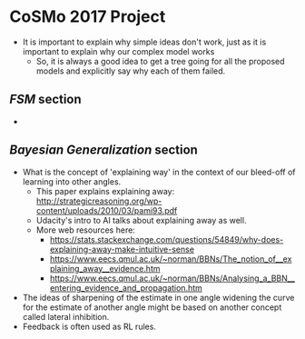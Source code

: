 # CoSMo 2017 Project
* It is important to explain why simple ideas don't work, just as it is important to explain why our complex model works
  * So, it is always a good idea to get a tree going for all the proposed models and explicitly say why each of them failed.

## *FSM* section
*

## *Bayesian Generalization* section
* What is the concept of 'explaining way' in the context of our bleed-off of learning into other angles.
  * This paper explains explaining away: http://strategicreasoning.org/wp-content/uploads/2010/03/pami93.pdf
  * Udacity's intro to AI talks about explaining away as well.
  * More web resources here:
    * https://stats.stackexchange.com/questions/54849/why-does-explaining-away-make-intuitive-sense
    * https://www.eecs.qmul.ac.uk/~norman/BBNs/The_notion_of__explaining_away__evidence.htm
    * https://www.eecs.qmul.ac.uk/~norman/BBNs/Analysing_a_BBN__entering_evidence_and_propagation.htm
* The ideas of sharpening of the estimate in one angle widening the curve for the estimate of another angle might be based on another concept called lateral inhibition.
* Feedback is often used as RL rules.
